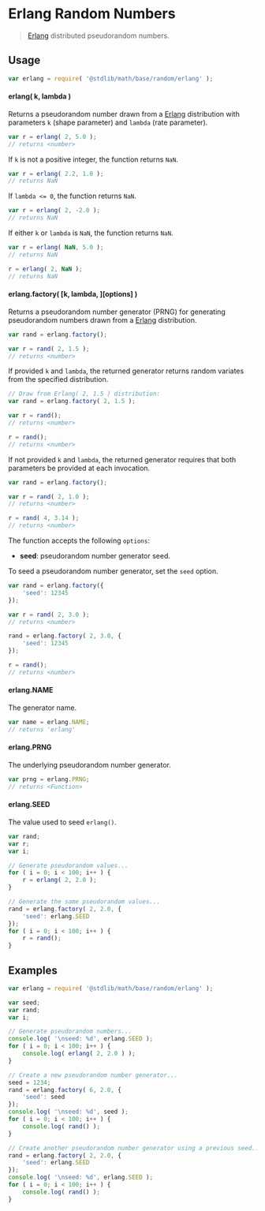 # Erlang Random Numbers

> [Erlang][erlang] distributed pseudorandom numbers.


<section class="usage">

## Usage

``` javascript
var erlang = require( '@stdlib/math/base/random/erlang' );
```

#### erlang( k, lambda )

Returns a pseudorandom number drawn from a [Erlang][erlang] distribution with parameters `k` (shape parameter) and `lambda` (rate parameter).

``` javascript
var r = erlang( 2, 5.0 );
// returns <number>
```

If `k` is not a positive integer, the function returns `NaN`.

``` javascript
var r = erlang( 2.2, 1.0 );
// returns NaN
```

If `lambda <= 0`, the function returns `NaN`.

``` javascript
var r = erlang( 2, -2.0 );
// returns NaN
```

If either `k` or `lambda` is `NaN`, the function returns `NaN`.

``` javascript
var r = erlang( NaN, 5.0 );
// returns NaN

r = erlang( 2, NaN );
// returns NaN
```

#### erlang.factory( \[k, lambda, \]\[options\] )

Returns a pseudorandom number generator (PRNG) for generating pseudorandom numbers drawn from a [Erlang][erlang] distribution.

``` javascript
var rand = erlang.factory();

var r = rand( 2, 1.5 );
// returns <number>
```

If provided `k` and `lambda`, the returned generator returns random variates from the specified distribution.

``` javascript
// Draw from Erlang( 2, 1.5 ) distribution:
var rand = erlang.factory( 2, 1.5 );

var r = rand();
// returns <number>

r = rand();
// returns <number>
```

If not provided `k` and `lambda`, the returned generator requires that both parameters be provided at each invocation.

``` javascript
var rand = erlang.factory();

var r = rand( 2, 1.0 );
// returns <number>

r = rand( 4, 3.14 );
// returns <number>
```

The function accepts the following `options`:

* __seed__: pseudorandom number generator seed.

To seed a pseudorandom number generator, set the `seed` option.

``` javascript
var rand = erlang.factory({
    'seed': 12345
});

var r = rand( 2, 3.0 );
// returns <number>

rand = erlang.factory( 2, 3.0, {
    'seed': 12345
});

r = rand();
// returns <number>
```

#### erlang.NAME

The generator name.

``` javascript
var name = erlang.NAME;
// returns 'erlang'
```

#### erlang.PRNG

The underlying pseudorandom number generator.

``` javascript
var prng = erlang.PRNG;
// returns <Function>
```

#### erlang.SEED

The value used to seed `erlang()`.

``` javascript
var rand;
var r;
var i;

// Generate pseudorandom values...
for ( i = 0; i < 100; i++ ) {
    r = erlang( 2, 2.0 );
}

// Generate the same pseudorandom values...
rand = erlang.factory( 2, 2.0, {
    'seed': erlang.SEED
});
for ( i = 0; i < 100; i++ ) {
    r = rand();
}
```

<!-- </usage> -->


<section class="examples">

## Examples

``` javascript
var erlang = require( '@stdlib/math/base/random/erlang' );

var seed;
var rand;
var i;

// Generate pseudorandom numbers...
console.log( '\nseed: %d', erlang.SEED );
for ( i = 0; i < 100; i++ ) {
    console.log( erlang( 2, 2.0 ) );
}

// Create a new pseudorandom number generator...
seed = 1234;
rand = erlang.factory( 6, 2.0, {
    'seed': seed
});
console.log( '\nseed: %d', seed );
for ( i = 0; i < 100; i++ ) {
    console.log( rand() );
}

// Create another pseudorandom number generator using a previous seed...
rand = erlang.factory( 2, 2.0, {
    'seed': erlang.SEED
});
console.log( '\nseed: %d', erlang.SEED );
for ( i = 0; i < 100; i++ ) {
    console.log( rand() );
}
```

<!-- </examples> -->


<section class="links">

[erlang]: https://en.wikipedia.org/wiki/Erlang_distribution

<!-- </links> -->
